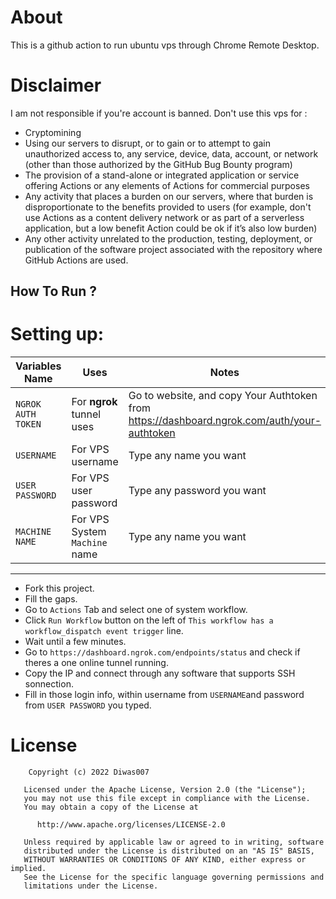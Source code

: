 # About
This is a github action to run ubuntu vps through Chrome Remote Desktop.

# Disclaimer
I am not responsible if you're account is banned. 
Don't use this vps for :
* Cryptomining
* Using our servers to disrupt, or to gain or to attempt to gain unauthorized access to, any service, device, data, account, or network (other than those authorized by the GitHub Bug Bounty program)
* The provision of a stand-alone or integrated application or service offering Actions or any elements of Actions for commercial purposes
* Any activity that places a burden on our servers, where that burden is disproportionate to the benefits provided to users (for example, don't use Actions as a content delivery network or as part of a serverless application, but a low benefit Action could be ok if it’s also low burden)
* Any other activity unrelated to the production, testing, deployment, or publication of the software project associated with the repository where GitHub Actions are used.

## How To Run ?

# Setting up:

Variables Name | Uses | Notes
----- | ----- | -----
`NGROK AUTH TOKEN` | For **ngrok** tunnel uses | Go to website, and copy Your Authtoken from https://dashboard.ngrok.com/auth/your-authtoken
`USERNAME` | For VPS username | Type any name you want
`USER PASSWORD` | For VPS user password | Type any password you want
`MACHINE NAME` | For VPS System `Machine` name | Type any name you want
***

* Fork this project.
* Fill the gaps.
* Go to `Actions` Tab and select one of system workflow.
* Click `Run Workflow` button on the left of `This workflow has a workflow_dispatch event trigger` line.
* Wait until a few minutes.
* Go to `https://dashboard.ngrok.com/endpoints/status` and check if theres a one online tunnel running.
* Copy the IP and connect through any software that supports SSH sonnection.
* Fill in those login info, within username from `USERNAME`and password from `USER PASSWORD` you typed.

# License

        Copyright (c) 2022 Diwas007

       Licensed under the Apache License, Version 2.0 (the "License");
       you may not use this file except in compliance with the License.
       You may obtain a copy of the License at

          http://www.apache.org/licenses/LICENSE-2.0

       Unless required by applicable law or agreed to in writing, software
       distributed under the License is distributed on an "AS IS" BASIS,
       WITHOUT WARRANTIES OR CONDITIONS OF ANY KIND, either express or implied.
       See the License for the specific language governing permissions and
       limitations under the License.
